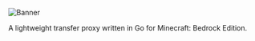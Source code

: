 ![Banner](https://raw.githubusercontent.com/Paroxity/portal/master/banner.png)

A lightweight transfer proxy written in Go for Minecraft: Bedrock Edition.